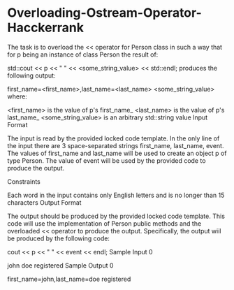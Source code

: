 # Overloading-Ostream-Operator-Hacckerrank

The task is to overload the << operator for Person class in such a way that for p being an instance of class Person the result of:

std::cout << p << " " << <some_string_value> << std::endl;
produces the following output:

first_name=<first_name>,last_name=<last_name> <some_string_value>
where:

<first_name> is the value of p's first_name_
<last_name> is the value of p's last_name_
<some_string_value> is an arbitrary std::string value
Input Format

The input is read by the provided locked code template. In the only line of the input there are 3 space-separated strings first_name, last_name, event. The values of first_name and last_name will be used to create an object p of type Person. The value of event will be used by the provided code to produce the output.

Constraints

Each word in the input contains only English letters and is no longer than 15 characters
Output Format

The output should be produced by the provided locked code template. This code will use the implementation of Person public methods and the overloaded << operator to produce the output. Specifically, the output wiil be produced by the following code:

cout << p << " " << event << endl;
Sample Input 0

john doe registered
Sample Output 0

first_name=john,last_name=doe registered